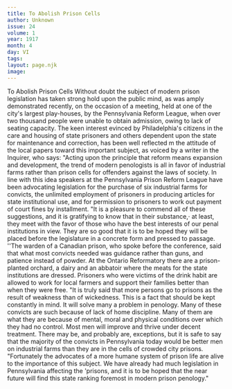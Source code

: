 ```yaml
---
title: To Abolish Prison Cells
author: Unknown
issue: 24
volume: 1
year: 1917
month: 4
day: VI
tags:
layout: page.njk
image:
---
```

To Abolish Prison Cells   Without doubt the subject of modern prison legislation has taken strong hold upon the public mind, as was amply demonstrated recently, on the occasion of a meeting, held at one of the city's largest play-houses, by the Pennsylvania Reform League, when over two thousand people were unable to obtain admission, owing to lack of seating capacity.   The keen interest evinced by Philadelphia's citizens in the care and housing of state prisoners and others dependent upon the state for maintenance and correction, has been well reflected m the attitude of the local papers toward this important subject, as voiced by a writer in the Inquirer, who says:   "Acting upon the principle that reform means expansion and development, the trend of modern penologists is all in favor of industrial farms rather than prison cells for offenders against the laws of society. In line with this idea speakers at the Pennsylvania Prison Reform League have been advocating legislation for the purchase of six industrial farms for convicts, the unlimited employment of prisoners in producing articles for state institutional use, and for permission to prisoners to work out payment of court fines by installment.   "It is a pleasure to commend all of these suggestions, and it is gratifying to know that in their substance,· at least, they meet with the favor of those who have the best interests of our penal institutions in view. They are so good that it is to be hoped they will be placed before the legislature in a concrete form and pressed to passage.   ''The warden of a Canadian prison, who spoke before the conference, said that what most convicts needed was guidance rather than guns, and patience instead of powder. At the Ontario Reformatory there are a prison-planted orchard, a dairy and an abbatoir where the meats for the state institutions are dressed. Prisoners who were victims of the drink habit are allowed to work for local farmers and support their families better than when they were free.   "It is truly said that more persons go to  prisons as the result of weakness than of wickedness. This is a fact that should be kept constantly in mind. It will solve many a problem in penology. Many of these convicts are such because of lack of home discipline. Many of them are what they are because of mental, moral and physical conditions over which they had no control. Most men will improve and thrive under decent treatment. There may be, and probably are, exceptions, but it is safe to say that the majority of the convicts in Pennsylvania today would be better men on industrial farms than they are in the cells of crowded city prisons.   "Fortunately the advocates of a more humane system of prison life are alive to the importance of this subject. We have already had much legislation in Pennsylvania affecting the 'prisons, and it is to be hoped that the near future will find this state ranking foremost in modern prison penology."      
